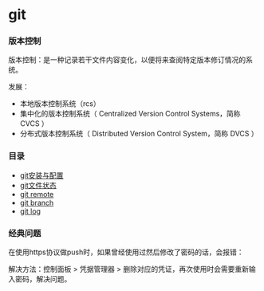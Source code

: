 # git

### 版本控制

版本控制：是一种记录若干文件内容变化，以便将来查阅特定版本修订情况的系统。

发展：

- 本地版本控制系统（rcs）
- 集中化的版本控制系统（ Centralized Version Control Systems，简称 CVCS ）
- 分布式版本控制系统（ Distributed Version Control System，简称 DVCS ）

### 目录

- [git安装与配置](./02-git安装配置.md)
- [git文件状态](./01-文件状态.md)
- [git remote](./03-remote.md)
- [git branch](./04-branch.md)
- [git log](./05-log.md)

### 经典问题

在使用https协议做push时，如果曾经使用过然后修改了密码的话，会报错：

解决方法：控制面板 > 凭据管理器 > 删除对应的凭证，再次使用时会需要重新输入密码，解决问题。